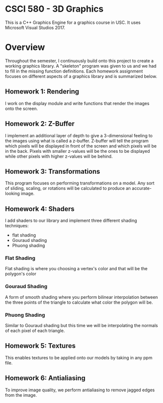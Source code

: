 # CSCI 580 - 3D Graphics 
This is a C++ Graphics Engine for a graphics course in USC. It uses Microsoft Visual Studios 2017.


# Overview
Throughout the semester, I continuously build onto this project to create a working graphics library. A "skeleton" program was given to us and we had to fill in the missing function definitions. Each homework assignment focuses on different aspects of a graphics library and is summarized below. 


## Homework 1: Rendering
I work on the display module and write functions that render the images onto the screen.


## Homework 2: Z-Buffer
I implement an additional layer of depth to give a 3-dimensional feeling to the images using what is called a z-buffer. Z-buffer will tell the program which pixels will be displayed in front of the screen and which pixels will be in the back. Pixels with smaller z-values will be the ones to be displayed while other pixels with higher z-values will be behind.


## Homework 3: Transformations
This program focuses on performing transformations on a model. Any sort of sliding, scaling, or rotations will be calculated to produce an accurate-looking image. 


## Homework 4: Shaders
I add shaders to our library and implement three different shading techniques:
* flat shading
* Gouraud shading
* Phuong shading

### Flat Shading
Flat shading is where you choosing a vertex's color and that will be the polygon's color
### Gouraud Shading
A form of smooth shading where you perform bilinear interpolation between the three points of the triangle to calculate what color the polygon will be.
### Phuong Shading
Similar to Gouraud shading but this time we will be interpolating the normals of each pixel of each triangle.


## Homework 5: Textures
This enables textures to be applied onto our models by taking in any ppm file.


## Homework 6: Antialiasing
To improve image quality, we perform antialiasing to remove jagged edges from the image. 
